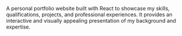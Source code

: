 A personal portfolio website built with React to showcase my skills, qualifications, projects, 
and professional experiences. It provides an interactive and visually 
appealing presentation of my background and expertise.
